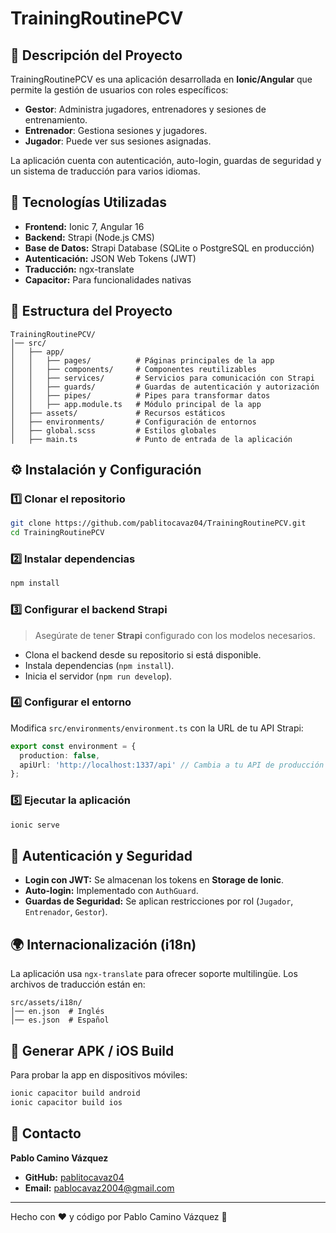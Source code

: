 # TrainingRoutinePCV

&#x20;

## 📌 Descripción del Proyecto

TrainingRoutinePCV es una aplicación desarrollada en **Ionic/Angular** que permite la gestión de usuarios con roles específicos:

- **Gestor**: Administra jugadores, entrenadores y sesiones de entrenamiento.
- **Entrenador**: Gestiona sesiones y jugadores.
- **Jugador**: Puede ver sus sesiones asignadas.

La aplicación cuenta con autenticación, auto-login, guardas de seguridad y un sistema de traducción para varios idiomas.

## 🚀 Tecnologías Utilizadas

- **Frontend:** Ionic 7, Angular 16
- **Backend:** Strapi (Node.js CMS)
- **Base de Datos:** Strapi Database (SQLite o PostgreSQL en producción)
- **Autenticación:** JSON Web Tokens (JWT)
- **Traducción:** ngx-translate
- **Capacitor:** Para funcionalidades nativas

## 📂 Estructura del Proyecto

```
TrainingRoutinePCV/
│── src/
│   ├── app/
│   │   ├── pages/          # Páginas principales de la app
│   │   ├── components/     # Componentes reutilizables
│   │   ├── services/       # Servicios para comunicación con Strapi
│   │   ├── guards/         # Guardas de autenticación y autorización
│   │   ├── pipes/          # Pipes para transformar datos
│   │   ├── app.module.ts   # Módulo principal de la app
│   ├── assets/             # Recursos estáticos
│   ├── environments/       # Configuración de entornos
│   ├── global.scss         # Estilos globales
│   ├── main.ts             # Punto de entrada de la aplicación
```

## ⚙️ Instalación y Configuración

### **1️⃣ Clonar el repositorio**

```sh
git clone https://github.com/pablitocavaz04/TrainingRoutinePCV.git
cd TrainingRoutinePCV
```

### **2️⃣ Instalar dependencias**

```sh
npm install
```

### **3️⃣ Configurar el backend Strapi**

> Asegúrate de tener **Strapi** configurado con los modelos necesarios.

- Clona el backend desde su repositorio si está disponible.
- Instala dependencias (`npm install`).
- Inicia el servidor (`npm run develop`).

### **4️⃣ Configurar el entorno**

Modifica `src/environments/environment.ts` con la URL de tu API Strapi:

```ts
export const environment = {
  production: false,
  apiUrl: 'http://localhost:1337/api' // Cambia a tu API de producción si es necesario
};
```

### **5️⃣ Ejecutar la aplicación**

```sh
ionic serve
```

## 🔐 Autenticación y Seguridad

- **Login con JWT:** Se almacenan los tokens en **Storage de Ionic**.
- **Auto-login:** Implementado con `AuthGuard`.
- **Guardas de Seguridad:** Se aplican restricciones por rol (`Jugador`, `Entrenador`, `Gestor`).

## 🌍 Internacionalización (i18n)

La aplicación usa `ngx-translate` para ofrecer soporte multilingüe. Los archivos de traducción están en:

```
src/assets/i18n/
│── en.json  # Inglés
│── es.json  # Español
```

## 📱 Generar APK / iOS Build

Para probar la app en dispositivos móviles:

```sh
ionic capacitor build android
ionic capacitor build ios
```

## 📧 Contacto

**Pablo Camino Vázquez**

- **GitHub:** [pablitocavaz04](https://github.com/pablitocavaz04)
- **Email:** [pablocavaz2004@gmail.com](mailto\:pablocavaz2004@gmail.com)

---

Hecho con ❤️ y código por Pablo Camino Vázquez 🚀

